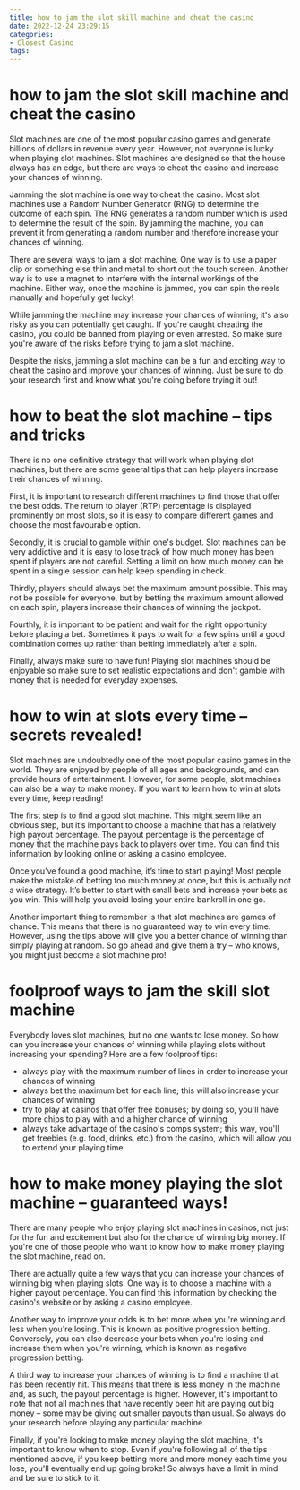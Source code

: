 ```yaml
---
title: how to jam the slot skill machine and cheat the casino
date: 2022-12-24 23:29:15
categories:
- Closest Casino
tags:
---
```



#  how to jam the slot skill machine and cheat the casino

Slot machines are one of the most popular casino games and generate billions of dollars in revenue every year. However, not everyone is lucky when playing slot machines. Slot machines are designed so that the house always has an edge, but there are ways to cheat the casino and increase your chances of winning.

Jamming the slot machine is one way to cheat the casino. Most slot machines use a Random Number Generator (RNG) to determine the outcome of each spin. The RNG generates a random number which is used to determine the result of the spin. By jamming the machine, you can prevent it from generating a random number and therefore increase your chances of winning.

There are several ways to jam a slot machine. One way is to use a paper clip or something else thin and metal to short out the touch screen. Another way is to use a magnet to interfere with the internal workings of the machine. Either way, once the machine is jammed, you can spin the reels manually and hopefully get lucky!

While jamming the machine may increase your chances of winning, it's also risky as you can potentially get caught. If you're caught cheating the casino, you could be banned from playing or even arrested. So make sure you're aware of the risks before trying to jam a slot machine.

Despite the risks, jamming a slot machine can be a fun and exciting way to cheat the casino and improve your chances of winning. Just be sure to do your research first and know what you're doing before trying it out!

#  how to beat the slot machine – tips and tricks

There is no one definitive strategy that will work when playing slot machines, but there are some general tips that can help players increase their chances of winning.

First, it is important to research different machines to find those that offer the best odds. The return to player (RTP) percentage is displayed prominently on most slots, so it is easy to compare different games and choose the most favourable option.

Secondly, it is crucial to gamble within one's budget. Slot machines can be very addictive and it is easy to lose track of how much money has been spent if players are not careful. Setting a limit on how much money can be spent in a single session can help keep spending in check.

Thirdly, players should always bet the maximum amount possible. This may not be possible for everyone, but by betting the maximum amount allowed on each spin, players increase their chances of winning the jackpot.

Fourthly, it is important to be patient and wait for the right opportunity before placing a bet. Sometimes it pays to wait for a few spins until a good combination comes up rather than betting immediately after a spin.

Finally, always make sure to have fun! Playing slot machines should be enjoyable so make sure to set realistic expectations and don't gamble with money that is needed for everyday expenses.

#  how to win at slots every time – secrets revealed!

Slot machines are undoubtedly one of the most popular casino games in the world. They are enjoyed by people of all ages and backgrounds, and can provide hours of entertainment. However, for some people, slot machines can also be a way to make money. If you want to learn how to win at slots every time, keep reading!

The first step is to find a good slot machine. This might seem like an obvious step, but it’s important to choose a machine that has a relatively high payout percentage. The payout percentage is the percentage of money that the machine pays back to players over time. You can find this information by looking online or asking a casino employee.

Once you’ve found a good machine, it’s time to start playing! Most people make the mistake of betting too much money at once, but this is actually not a wise strategy. It’s better to start with small bets and increase your bets as you win. This will help you avoid losing your entire bankroll in one go.

Another important thing to remember is that slot machines are games of chance. This means that there is no guaranteed way to win every time. However, using the tips above will give you a better chance of winning than simply playing at random. So go ahead and give them a try – who knows, you might just become a slot machine pro!

#  foolproof ways to jam the skill slot machine 

Everybody loves slot machines, but no one wants to lose money. So how can you increase your chances of winning while playing slots without increasing your spending? Here are a few foolproof tips:

- always play with the maximum number of lines in order to increase your chances of winning
- always bet the maximum bet for each line; this will also increase your chances of winning
- try to play at casinos that offer free bonuses; by doing so, you'll have more chips to play with and a higher chance of winning
- always take advantage of the casino's comps system; this way, you'll get freebies (e.g. food, drinks, etc.) from the casino, which will allow you to extend your playing time

#  how to make money playing the slot machine – guaranteed ways!

There are many people who enjoy playing slot machines in casinos, not just for the fun and excitement but also for the chance of winning big money. If you're one of those people who want to know how to make money playing the slot machine, read on.

There are actually quite a few ways that you can increase your chances of winning big when playing slots. One way is to choose a machine with a higher payout percentage. You can find this information by checking the casino's website or by asking a casino employee.

Another way to improve your odds is to bet more when you're winning and less when you're losing. This is known as positive progression betting. Conversely, you can also decrease your bets when you're losing and increase them when you're winning, which is known as negative progression betting.

A third way to increase your chances of winning is to find a machine that has been recently hit. This means that there is less money in the machine and, as such, the payout percentage is higher. However, it's important to note that not all machines that have recently been hit are paying out big money – some may be giving out smaller payouts than usual. So always do your research before playing any particular machine.

Finally, if you're looking to make money playing the slot machine, it's important to know when to stop. Even if you're following all of the tips mentioned above, if you keep betting more and more money each time you lose, you'll eventually end up going broke! So always have a limit in mind and be sure to stick to it.